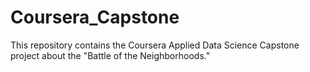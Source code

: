 # Coursera_Capstone
This repository contains the Coursera Applied Data Science Capstone project about the "Battle of the Neighborhoods."
